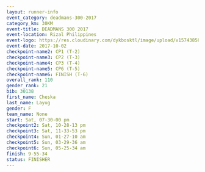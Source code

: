 ```yaml
---
layout: runner-info 
event_category: deadmans-300-2017 
category_km: 30KM 
event-title: DEADMANS 300 2017 
event-location: Rizal Philippines 
event-logo: https://res.cloudinary.com/dykbosktl/image/upload/v1574385898/Logo/2017-DM300-Logo_ljecaw.jpg 
event-date: 2017-10-02 
checkpoint-name2: CP1 (T-2) 
checkpoint-name3: CP2 (T-3) 
checkpoint-name4: CP3 (T-4) 
checkpoint-name5: CP6 (T-5) 
checkpoint-name6: FINISH (T-6) 
overall_rank: 110
gender_rank: 21
bib: 30138
first_name: Cheska
last_name: Layug
gender: F
team_name: None
start: Sat, 07-30-00 pm
checkpoint2: Sat, 10-28-13 pm
checkpoint3: Sat, 11-33-53 pm
checkpoint4: Sun, 01-27-10 am
checkpoint5: Sun, 03-29-36 am
checkpoint6: Sun, 05-25-34 am
finish: 9-55-34
status: FINISHER
---
```


